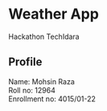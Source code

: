 # Weather App

Hackathon TechIdara

## Profile

Name: Mohsin Raza <br />
Roll no: 12964 <br />
Enrollment no: 4015/01-22

